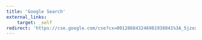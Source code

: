 ```yaml
---
title: 'Google Search'
external_links:
    target: _self
redirect: 'https://cse.google.com/cse?cx=001286843246981938841%3A_5jzoxwanvq'
---
```


